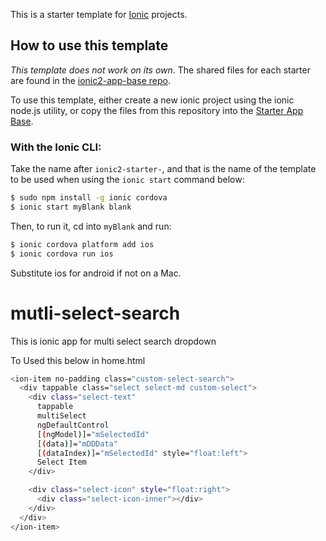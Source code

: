 
This is a starter template for [Ionic](http://ionicframework.com/docs/) projects.

## How to use this template

*This template does not work on its own*. The shared files for each starter are found in the [ionic2-app-base repo](https://github.com/ionic-team/ionic2-app-base).

To use this template, either create a new ionic project using the ionic node.js utility, or copy the files from this repository into the [Starter App Base](https://github.com/ionic-team/ionic2-app-base).

### With the Ionic CLI:

Take the name after `ionic2-starter-`, and that is the name of the template to be used when using the `ionic start` command below:

```bash
$ sudo npm install -g ionic cordova
$ ionic start myBlank blank
```

Then, to run it, cd into `myBlank` and run:

```bash
$ ionic cordova platform add ios
$ ionic cordova run ios
```

Substitute ios for android if not on a Mac.

# mutli-select-search
This is ionic app for multi select search dropdown

To Used this below  in home.html

```bash
<ion-item no-padding class="custom-select-search">
  <div tappable class="select select-md custom-select">
    <div class="select-text"
      tappable
      multiSelect
      ngDefaultControl
      [(ngModel)]="mSelectedId"  
      [(data)]="mDDData"
      [(dataIndex)]="mSelectedId" style="float:left">
      Select Item
    </div>

    <div class="select-icon" style="float:right">
      <div class="select-icon-inner"></div>
    </div>
  </div>
</ion-item>
```

